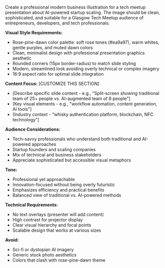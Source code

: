 
Create a professional modern business illustration for a tech meetup presentation about AI-powered startup scaling. The image should be clean, sophisticated, and suitable for a Glasgow Tech Meetup audience of entrepreneurs, developers, and tech professionals.

**Visual Style Requirements:**
- Rose-pine-dawn color palette: soft rose tones (#ea9a97), warm whites, gentle purples, and muted dawn colors
- Clean, minimalist design with professional presentation graphics aesthetic
- Rounded corners (15px border-radius) to match slide styling
- Modern, streamlined look avoiding overly technical or complex imagery
- 16:9 aspect ratio for optimal slide integration

**Content Focus:** [CUSTOMIZE THIS SECTION]
- [Describe specific slide content - e.g., "Split-screen showing traditional team of 25+ people vs. AI-augmented team of 8 people"]
- [Key visual elements - e.g., "workflow automation, content generation, AI tools"]
- [Industry context - "whisky authentication platform, blockchain, NFC technology"]

**Audience Considerations:**
- Tech-savvy professionals who understand both traditional and AI-powered approaches
- Startup founders and scaling companies
- Mix of technical and business stakeholders
- Appreciate sophisticated but accessible visual metaphors

**Tone:**
- Professional yet approachable
- Innovation-focused without being overly futuristic
- Emphasizes efficiency and practical benefits
- Balanced view of traditional vs. AI-powered methods

**Technical Requirements:**
- No text overlays (presenter will add content)
- High contrast for projector display
- Clear visual hierarchy and focal points
- Scalable design that works at various sizes

**Avoid:**
- Sci-fi or dystopian AI imagery
- Generic stock photo aesthetics
- Colors that clash with rose-pine-dawn theme